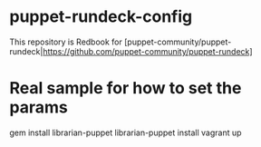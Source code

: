 # puppet-rundeck-config
This repository is Redbook for [puppet-community/puppet-rundeck|https://github.com/puppet-community/puppet-rundeck]

# Real sample for how to set the params

gem install librarian-puppet
librarian-puppet install
vagrant up

